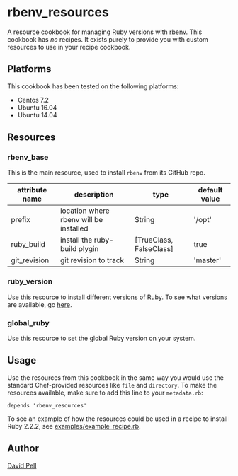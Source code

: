 # rbenv_resources
A resource cookbook for managing Ruby versions with [rbenv](https://github.com/rbenv/rbenv). This cookbook has *no* recipes. It exists purely to provide you with custom resources to use in your recipe cookbook.

## Platforms
This cookbook has been tested on the following platforms:

- Centos 7.2
- Ubuntu 16.04
- Ubuntu 14.04

## Resources

### rbenv_base
This is the main resource, used to install `rbenv` from its GitHub repo.

| attribute name | description                            | type                    | default value |
|----------------|----------------------------------------|-------------------------|---------------|
| prefix         | location where rbenv will be installed | String                  | '/opt'        |
| ruby_build     | install the ruby-build plygin          | [TrueClass, FalseClass] | true          |
| git_revision   | git revision to track                  | String                  | 'master'      |


### ruby_version
Use this resource to install different versions of Ruby. To see what versions are available, go [here](https://github.com/rbenv/ruby-build/tree/master/share/ruby-build).

### global_ruby
Use this resource to set the global Ruby version on your system.

## Usage
Use the resources from this cookbook in the same way you would use the standard Chef-provided resources like `file` and `directory`. To make the resources available, make sure to add this line to your `metadata.rb`:

`depends 'rbenv_resources'`

To see an example of how the resources could be used in a recipe to install Ruby 2.2.2, see [examples/example_recipe.rb]().

## Author
[David Pell](https://www.github.com/davidcpell)  
